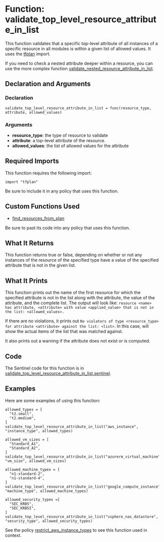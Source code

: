 # Function: validate_top_level_resource_attribute_in_list
This function validates that a specific top-level attribute of all instances of a specific resource in all modules is within a given list of allowed values. It uses the [tfplan](https://www.terraform.io/docs/enterprise/sentinel/import/tfplan.html) import.

If you need to check a nested attribute deeper within a resource, you can use the more complex function [validate_nested_resource_attribute_in_list](./validate_nested_resource_attribute_in_list.md).

## Declaration and Arguments

### Declaration
`validate_top_level_resource_attribute_in_list = func(resource_type, attribute, allowed_values)`

### Arguments
* **resource_type**: the type of resource to validate
* **attribute**: a top-level attribute of the resource.
* **allowed_values**: the list of allowed values for the attribute

## Required Imports
This function requires the following import:
```
import "tfplan"
```
Be sure to include it in any policy that uses this function.

## Custom Functions Used
* [find_resources_from_plan](./find_resources_from_plan.md)

Be sure to past its code into any policy that uses this function.

## What It Returns
This function returns true or false, depending on whether or not any instances of the resource of the specified type have a value of the specified attribute that is not in the given list.

## What It Prints
This function prints out the name of the first resource for which the specified attribute is not in the list along with the attribute, the value of the attribute, and the complete list. The output will look like: `resource <name> has attribute, <attribute> with value <applied_value> that is not in the list: <allowed_values>.`

If there are no violations, it prints out `No violators of type <resource_type> for attribute <attribute> against the list: <list>`. In this case, <list> will show the actual items of the list that was matched against.

It also prints out a warning if the attribute does not exist or is computed.

## Code
The Sentinel code for this function is in [validate_top_level_resource_attribute_in_list.sentinel](./validate_top_level_resource_attribute_in_list.sentinel).

## Examples
Here are some examples of using this function:
```
allowed_types = [
  "t2.small",
  "t2.medium",
]
validate_top_level_resource_attribute_in_list("aws_instance", "instance_type", allowed_types)

allowed_vm_sizes = [
  "Standard_A1",
  "Standard_A2",
]
validate_top_level_resource_attribute_in_list("azurerm_virtual_machine", "vm_size", allowed_vm_sizes)

allowed_machine_types = [
  "n1-standard-2",
  "n1-standard-4",
]
validate_top_level_resource_attribute_in_list("google_compute_instance", "machine_type", allowed_machine_types)

allowed_security_types =[
  "SEC_KRB5",
  "SEC_KRB5I",
]
validate_top_level_resource_attribute_in_list("vsphere_nas_datastore", "security_type", allowed_security_types)
```
See the policy [restrict_aws_instance_types](../policies/restrict_aws_instance_types.sentinel) to see this function used in context.

